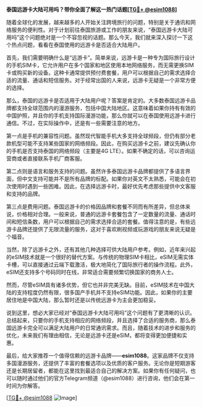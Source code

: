 **泰国远游卡大陆可用吗？带你全面了解这一热门话题[[TG💪+ @esim1088](https://t.me/s/esim1088)]**

随着全球化的发展，越来越多的人开始关注跨境旅行的问题，特别是关于通讯和网络服务的便利性。对于计划前往泰国旅游或工作的朋友来说，“泰国远游卡大陆可用吗”这个问题绝对是一个不容忽视的话题。那么今天，我们就来深入探讨一下这个热点问题，看看在泰国使用的远游卡是否适合大陆用户。

首先，我们需要明确什么是“远游卡”。简单来说，远游卡是一种专为国际旅行设计的手机SIM卡，它允许用户在多个国家和地区使用本地网络服务，而无需更换SIM卡或购买新的设备。这种卡通常提供预付费套餐，用户可以根据自己的需求选择合适的流量、通话和短信服务。对于经常出国的人来说，远游卡无疑是一个非常方便的选择。

那么，泰国的远游卡是否适用于大陆用户呢？答案是肯定的。大多数泰国远游卡品牌都支持全球范围内的漫游服务，包括中国大陆地区。这意味着如果你持有有效的中国护照，并且你的手机支持国际漫游功能，那么你就可以在泰国使用远游卡进行通信。不过，在实际操作中，还是有一些需要注意的地方。

第一点是手机的兼容性问题。虽然现代智能手机大多支持全球频段，但仍有部分老款机型可能不支持某些国家的网络频段。因此，在购买远游卡之前，建议先确认你的手机是否支持泰国的网络频段（主要是4G LTE）。如果不确定的话，可以咨询运营商或者直接联系手机厂商客服。

第二点则是语言和服务支持的问题。虽然许多泰国远游卡品牌都提供了多语言界面，但中文支持可能并不是所有品牌的标配。如果你对英文不太熟悉，可能会在初次使用时遇到一些困难。因此，在选择远游卡时，最好优先考虑那些提供中文客服和支持的品牌。

第三点是费用问题。泰国远游卡的价格因品牌和套餐不同而有所差异，但总体来说，价格相对合理。一般来说，普通的远游卡套餐包含了一定数量的流量、通话时间和短信条数，用户可以根据自己的需求选择合适的套餐。值得注意的是，有些远游卡品牌还提供了无限流量的服务，这对于喜欢刷视频或玩游戏的朋友来说无疑是个福音。

当然，除了远游卡之外，还有其他几种选择可供大陆用户参考。例如，近年来兴起的eSIM技术就是一个很好的替代方案。与传统的物理SIM卡相比，eSIM无需实体卡槽，可以直接通过云端下载激活，极大地简化了国际旅行者的操作流程。此外，eSIM还支持多个号码同时在线，非常适合需要频繁切换国家的商务人士。

然而，尽管eSIM具有诸多优势，但它也并非完美无缺。目前，eSIM技术在中国大陆的支持程度仍然有限，很多国产手机并不支持eSIM功能。因此，如果你的主要居住地是中国大陆，那么暂时还是以传统远游卡为主会更加稳妥。

说到这里，想必大家已经对“泰国远游卡大陆可用吗”这个问题有了更清晰的认识。总结起来，只要你的手机支持相应的网络频段，并且选择了合适的服务商，那么泰国远游卡完全可以满足大陆用户的日常通讯需求。而且，随着技术的进步和服务的优化，未来我们有理由相信，无论是远游卡还是eSIM，都将变得更加便捷和实惠。

最后，给大家推荐一个值得信赖的远游卡品牌——**esim1088**。这家品牌不仅支持多国漫游服务，还提供了丰富的套餐选项以及优质的客户服务。无论你是短期游客还是长期居留者，都能在这里找到最适合自己的解决方案。如果你有任何疑问，也可以随时通过他们的官方Telegram频道（@esim1088）进行咨询，他们会在第一时间为你解答。

[[TG💪+ @esim1088](https://t.me/s/esim1088) ![Image](https://i.postimg.cc/4NQfJmqS/Snipaste-2025-05-13-00-14-12.png)]